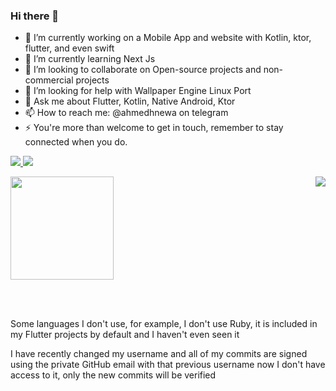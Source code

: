 ### Hi there 👋

<!--

- ⚡ Fun fact: ...
-->
- 🔭 I’m currently working on a Mobile App and website with Kotlin, ktor, flutter, and even swift
- 🌱 I’m currently learning Next Js
- 👯 I’m looking to collaborate on Open-source projects and non-commercial projects
- 🤔 I’m looking for help with Wallpaper Engine Linux Port
- 💬 Ask me about Flutter, Kotlin, Native Android, Ktor
- 📫 How to reach me: @ahmedhnewa on telegram
- ⚡ You're more than welcome to get in touch, remember to stay connected when you do.

<p class="center">
  <a href="https://www.youtube.com/@freshtechtips"> <img src="https://img.shields.io/badge/Youtube-FreshTechTips-red"/> </a>
  <a href="https://www.ahmedriad.com/"> <img src="https://img.shields.io/badge/%20-Website%20-lightgrey"/> </a>
  <br>
</p>

<img src="https://github-readme-stats-sigma-five.vercel.app/api/top-langs/?username=freshtechtips&layout=compact&langs_count=50" align="right" />
<img src="https://github-readme-stats-sigma-five.vercel.app/api?username=freshtechtips" height="165" />

<br><br>
<p>Some languages I don't use, for example, I don't use Ruby, it is included in my Flutter projects by default and I haven't even seen it</p>

<p>I have recently changed my username and all of my commits are signed using the private GitHub email with that previous username now I don't have access to it, only the new commits will be verified</p>
